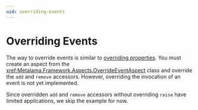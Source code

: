 ```yaml
---
uid: overriding-events
---
```

# Overriding Events

The way to override events is similar to [overriding properties](overriding-properties.md). You must create an aspect from the <xref:Metalama.Framework.Aspects.OverrideEventAspect> class and override the `add` and `remove` accessors. However, overriding the invocation of an event is not yet implemented.

Since overridden `add` and `remove` accessors without overriding `raise` have limited applications, we skip the example for now.

